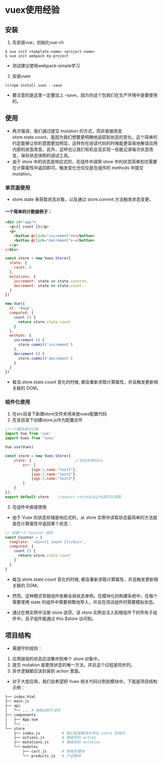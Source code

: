 # vuex使用经验

## 安装

1. 先安装vue，初始化vue-cli

```
$ vue init <template-name> <project-name>
$ vue init webpack my-project
```

- 测试建议使用webpack-simple学习

2. 安装vuex

```
(c)npm install vuex --save
```

- 要注意的是这里一定要加上 –save，因为你这个包我们在生产环境中是要使用的。

## 使用

- 再次强调，我们通过提交 mutation 的方式，而非直接改变 store.state.count，是因为我们想要更明确地追踪到状态的变化。这个简单的约定能够让你的意图更加明显，这样你在阅读代码的时候能更容易地解读应用内部的状态改变。此外，这样也让我们有机会去实现一些能记录每次状态改变，保存状态快照的调试工具。
- 由于 store 中的状态是响应式的，在组件中调用 store 中的状态简单到仅需要在计算属性中返回即可。触发变化也仅仅是在组件的 methods 中提交 mutation。

### 单页面使用

- store.state 来获取状态对象，以及通过 store.commit 方法触发状态变更。

#### 一个简单的计数器例子：

```html
<div id="app">
  <p>{{ count }}</p>
  <p>
    <button @click="increment">+</button>
    <button @click="decrement">-</button>
  </p>
</div>
```

```javascript
const store = new Vuex.Store({
  state: {
    count: 0
  },
  mutations: {
    increment: state => state.count++,
    decrement: state => state.count--
  }
})

new Vue({
  el: '#app',
  computed: {
    count () {
      return store.state.count
    }
  },
  methods: {
    increment () {
      store.commit('increment')
    },
    decrement () {
      store.commit('decrement')
    }
  }
})
```

- 每当 store.state.count 变化的时候, 都会重新求取计算属性，并且触发更新相关联的 DOM。

### 组件化使用

1. 在src目录下新建store文件夹用来放vuex配置代码
2. 在该目录下创建store.js作为配置文件

```javascript
//一个最简单的示例
import Vue from 'vue'
import Vuex from 'vuex'

Vue.use(Vuex)

const store = new Vuex.Store({
    state: {                    //在此处放data
        arr: [
            {age:1,name:"test1"},
            {age:2,name:"test2"},
            {age:3,name:"test3"}
        ]
    }
});
export default store    //export store出去让外部可以调用
```

3. 在组件中直接使用

- 由于 Vuex 的状态存储是响应式的，从 store 实例中读取状态最简单的方法就是在计算属性中返回某个状态：

```javascript
// 创建一个 Counter 组件
const Counter = {
  template: `<div>{{ count }}</div>`,
  computed: {
    count () {
      return store.state.count
    }
  }
}
```

- 每当 store.state.count 变化的时候, 都会重新求取计算属性，并且触发更新相关联的 DOM。
- 然而，这种模式导致组件依赖全局状态单例。在模块化的构建系统中，在每个需要使用 state 的组件中需要频繁地导入，并且在测试组件时需要模拟状态。

- 通过在根实例中注册 store 选项，该 store 实例会注入到根组件下的所有子组件中，且子组件能通过 this.$store 访问到。

## 项目结构

- 需遵守的规则：

1. 应用层级的状态应该集中到单个 store 对象中。
2. 提交 mutation 是更改状态的唯一方法，并且这个过程是同步的。
3. 异步逻辑都应该封装到 action 里面。
- 对于大型应用，我们会希望把 Vuex 相关代码分割到模块中。下面是项目结构示例：

```bash
├── index.html
├── main.js
├── api
│   └── ... # 抽取出API请求
├── components
│   ├── App.vue
│   └── ...
└── store
    ├── index.js          # 我们组装模块并导出 store 的地方
    ├── actions.js        # 根级别的 action
    ├── mutations.js      # 根级别的 mutation
    └── modules
        ├── cart.js       # 购物车模块
        └── products.js   # 产品模块
```